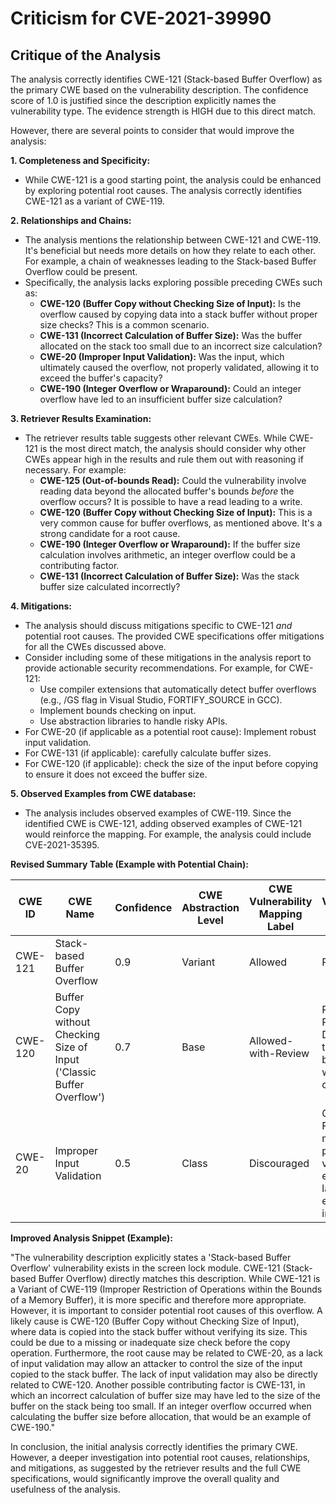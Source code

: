# Criticism for CVE-2021-39990

## Critique of the Analysis

The analysis correctly identifies CWE-121 (Stack-based Buffer Overflow) as the primary CWE based on the vulnerability description. The confidence score of 1.0 is justified since the description explicitly names the vulnerability type. The evidence strength is HIGH due to this direct match.

However, there are several points to consider that would improve the analysis:

**1. Completeness and Specificity:**

*   While CWE-121 is a good starting point, the analysis could be enhanced by exploring potential root causes. The analysis correctly identifies CWE-121 as a variant of CWE-119.

**2. Relationships and Chains:**

*   The analysis mentions the relationship between CWE-121 and CWE-119. It's beneficial but needs more details on how they relate to each other. For example, a chain of weaknesses leading to the Stack-based Buffer Overflow could be present.
*   Specifically, the analysis lacks exploring possible preceding CWEs such as:
    *   **CWE-120 (Buffer Copy without Checking Size of Input):**  Is the overflow caused by copying data into a stack buffer without proper size checks?  This is a common scenario.
    *   **CWE-131 (Incorrect Calculation of Buffer Size):** Was the buffer allocated on the stack too small due to an incorrect size calculation?
    *   **CWE-20 (Improper Input Validation):**  Was the input, which ultimately caused the overflow, not properly validated, allowing it to exceed the buffer's capacity?
    *   **CWE-190 (Integer Overflow or Wraparound):** Could an integer overflow have led to an insufficient buffer size calculation?

**3. Retriever Results Examination:**

*   The retriever results table suggests other relevant CWEs. While CWE-121 is the most direct match, the analysis should consider why other CWEs appear high in the results and rule them out with reasoning if necessary. For example:
    *   **CWE-125 (Out-of-bounds Read):** Could the vulnerability involve reading data beyond the allocated buffer's bounds *before* the overflow occurs? It is possible to have a read leading to a write.
    *   **CWE-120 (Buffer Copy without Checking Size of Input):**  This is a very common cause for buffer overflows, as mentioned above. It's a strong candidate for a root cause.
    *   **CWE-190 (Integer Overflow or Wraparound):** If the buffer size calculation involves arithmetic, an integer overflow could be a contributing factor.
    *   **CWE-131 (Incorrect Calculation of Buffer Size):** Was the stack buffer size calculated incorrectly?

**4. Mitigations:**

*   The analysis should discuss mitigations specific to CWE-121 *and* potential root causes. The provided CWE specifications offer mitigations for all the CWEs discussed above.
*   Consider including some of these mitigations in the analysis report to provide actionable security recommendations.  For example, for CWE-121:
    *   Use compiler extensions that automatically detect buffer overflows (e.g., /GS flag in Visual Studio, FORTIFY\_SOURCE in GCC).
    *   Implement bounds checking on input.
    *   Use abstraction libraries to handle risky APIs.
*   For CWE-20 (if applicable as a potential root cause): Implement robust input validation.
*   For CWE-131 (if applicable): carefully calculate buffer sizes.
*    For CWE-120 (if applicable): check the size of the input before copying to ensure it does not exceed the buffer size.

**5. Observed Examples from CWE database:**

*   The analysis includes observed examples of CWE-119. Since the identified CWE is CWE-121, adding observed examples of CWE-121 would reinforce the mapping. For example, the analysis could include CVE-2021-35395.

**Revised Summary Table (Example with Potential Chain):**

| CWE ID | CWE Name | Confidence | CWE Abstraction Level | CWE Vulnerability Mapping Label | CWE-Vulnerability Mapping Notes |
|---|---|---|---|---|---|
| CWE-121 | Stack-based Buffer Overflow | 0.9 | Variant | Allowed | Primary CWE |
| CWE-120 | Buffer Copy without Checking Size of Input ('Classic Buffer Overflow') | 0.7 | Base | Allowed-with-Review | Possible Root Cause: Data copied to the stack buffer without size check. |
| CWE-20 | Improper Input Validation | 0.5 | Class | Discouraged | Contributing Factor: Input may not be properly validated, enabling a larger than expected input.|

**Improved Analysis Snippet (Example):**

"The vulnerability description explicitly states a 'Stack-based Buffer Overflow' vulnerability exists in the screen lock module. CWE-121 (Stack-based Buffer Overflow) directly matches this description. While CWE-121 is a Variant of CWE-119 (Improper Restriction of Operations within the Bounds of a Memory Buffer), it is more specific and therefore more appropriate.  However, it is important to consider potential root causes of this overflow. A likely cause is CWE-120 (Buffer Copy without Checking Size of Input), where data is copied into the stack buffer without verifying its size. This could be due to a missing or inadequate size check before the copy operation.  Furthermore, the root cause may be related to CWE-20, as a lack of input validation may allow an attacker to control the size of the input copied to the stack buffer. The lack of input validation may also be directly related to CWE-120.  Another possible contributing factor is CWE-131, in which an incorrect calculation of buffer size may have led to the size of the buffer on the stack being too small. If an integer overflow occurred when calculating the buffer size before allocation, that would be an example of CWE-190."

In conclusion, the initial analysis correctly identifies the primary CWE. However, a deeper investigation into potential root causes, relationships, and mitigations, as suggested by the retriever results and the full CWE specifications, would significantly improve the overall quality and usefulness of the analysis.